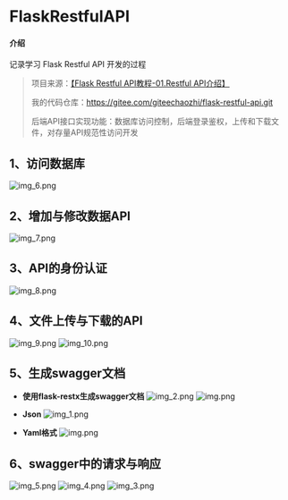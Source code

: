 # FlaskRestfulAPI

#### 介绍
记录学习 Flask Restful API 开发的过程

> 项目来源：[【Flask Restful API教程-01.Restful API介绍】]( https://www.bilibili.com/video/BV1mc411m7Ke/?share_source=copy_web&vd_source=d0886da49a29063777f2956d5780b087)
>
> 我的代码仓库：https://gitee.com/giteechaozhi/flask-restful-api.git
>
> 后端API接口实现功能：数据库访问控制，后端登录鉴权，上传和下载文件，对存量API规范性访问开发

## 1、访问数据库
![img_6.png](images/img_6.png)

## 2、增加与修改数据API
![img_7.png](images/img_7.png)

## 3、API的身份认证
![img_8.png](images/img_8.png)

## 4、文件上传与下载的API
![img_9.png](images/img_9.png)
![img_10.png](images/img_10.png)

## 5、生成swagger文档
- **使用flask-restx生成swagger文档**
![img_2.png](images/img_2.png)
![img.png](images/img_2.1.png)




- **Json**
  ![img_1.png](images/img_1.png)

  

- **Yaml格式**
  ![img.png](images/img.png)


## 6、swagger中的请求与响应
![img_5.png](images/img_5.png)
![img_4.png](images/img_4.png)
![img_3.png](images/img_3.png)
